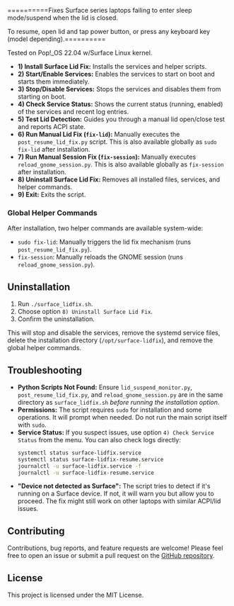 ==========Fixes Surface series laptops failing to enter sleep mode/suspend when the lid is closed.

To resume, open lid and tap power button, or press any keyboard key (model depending).==========

Tested on Pop!_OS 22.04 w/Surface Linux kernel.


*   **1) Install Surface Lid Fix:** Installs the services and helper scripts.
*   **2) Start/Enable Services:** Enables the services to start on boot and starts them immediately.
*   **3) Stop/Disable Services:** Stops the services and disables them from starting on boot.
*   **4) Check Service Status:** Shows the current status (running, enabled) of the services and recent log entries.
*   **5) Test Lid Detection:** Guides you through a manual lid open/close test and reports ACPI state.
*   **6) Run Manual Lid Fix (`fix-lid`):** Manually executes the `post_resume_lid_fix.py` script. This is also available globally as `sudo fix-lid` after installation.
*   **7) Run Manual Session Fix (`fix-session`):** Manually executes `reload_gnome_session.py`. This is also available globally as `fix-session` after installation.
*   **8) Uninstall Surface Lid Fix:** Removes all installed files, services, and helper commands.
*   **9) Exit:** Exits the script.

### Global Helper Commands

After installation, two helper commands are available system-wide:

*   `sudo fix-lid`: Manually triggers the lid fix mechanism (runs `post_resume_lid_fix.py`).
*   `fix-session`: Manually reloads the GNOME session (runs `reload_gnome_session.py`).

## Uninstallation

1.  Run `./surface_lidfix.sh`.
2.  Choose option `8) Uninstall Surface Lid Fix`.
3.  Confirm the uninstallation.

This will stop and disable the services, remove the systemd service files, delete the installation directory (`/opt/surface-lidfix`), and remove the global helper commands.

## Troubleshooting

*   **Python Scripts Not Found:** Ensure `lid_suspend_monitor.py`, `post_resume_lid_fix.py`, and `reload_gnome_session.py` are in the same directory as `surface_lidfix.sh` *before running the installation option*.
*   **Permissions:** The script requires `sudo` for installation and some operations. It will prompt when needed. Do not run the main script itself with `sudo`.
*   **Service Status:** If you suspect issues, use option `4) Check Service Status` from the menu. You can also check logs directly:
    ```bash
    systemctl status surface-lidfix.service
    systemctl status surface-lidfix-resume.service
    journalctl -u surface-lidfix.service -f
    journalctl -u surface-lidfix-resume.service
    ```
*   **"Device not detected as Surface":** The script tries to detect if it's running on a Surface device. If not, it will warn you but allow you to proceed. The fix might still work on other laptops with similar ACPI/lid issues.

## Contributing

Contributions, bug reports, and feature requests are welcome! Please feel free to open an issue or submit a pull request on the [GitHub repository](https://github.com/wowitsjack/Surface-Linux-Lid-Fix/).

## License

This project is licensed under the MIT License.
